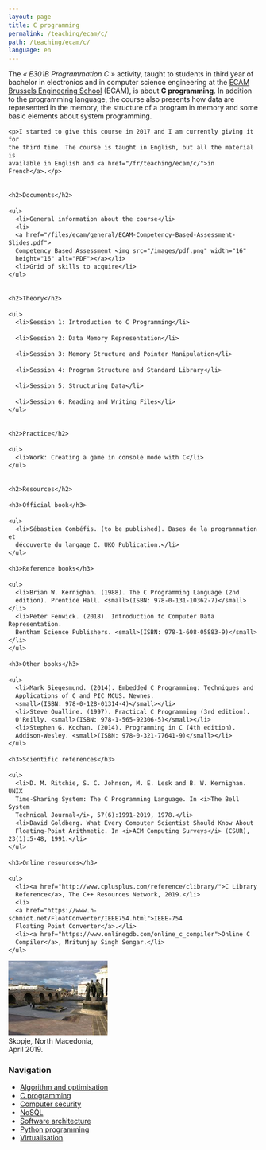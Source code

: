 ```yaml
---
layout: page
title: C programming
permalink: /teaching/ecam/c/
path: /teaching/ecam/c/
language: en
---
```


<div class="page-col-wrapper">
  <div class="page-col page-col-1">
    <p>The <i>« E301B Programmation C »</i> activity, taught to students in 
    third year of bachelor in electronics and in computer science engineering
    at the <a href="https://www.vinci.be/fr-be/ecam">ECAM Brussels Engineering
    School</a> (ECAM), is about <b>C programming</b>. In addition to the
    programming language, the course also presents how data are represented in
    the memory, the structure of a program in memory and some basic elements
    about system programming.</p>

    <p>I started to give this course in 2017 and I am currently giving it for
    the third time. The course is taught in English, but all the material is
    available in English and <a href="/fr/teaching/ecam/c/">in
    French</a>.</p>


    <h2>Documents</h2>

    <ul>
      <li>General information about the course</li>
      <li>
      <a href="/files/ecam/general/ECAM-Competency-Based-Assessment-Slides.pdf">
      Competency Based Assessment <img src="/images/pdf.png" width="16"
      height="16" alt="PDF"></a></li>
      <li>Grid of skills to acquire</li>
    </ul>


    <h2>Theory</h2>

    <ul>
      <li>Session 1: Introduction to C Programming</li>

      <li>Session 2: Data Memory Representation</li>

      <li>Session 3: Memory Structure and Pointer Manipulation</li>

      <li>Session 4: Program Structure and Standard Library</li>

      <li>Session 5: Structuring Data</li>

      <li>Session 6: Reading and Writing Files</li>
    </ul>


    <h2>Practice</h2>

    <ul>
      <li>Work: Creating a game in console mode with C</li>
    </ul>


    <h2>Resources</h2>

    <h3>Official book</h3>

    <ul>
      <li>Sébastien Combéfis. (to be published). Bases de la programmation et
      découverte du langage C. UKO Publication.</li>
    </ul>

    <h3>Reference books</h3>

    <ul>
      <li>Brian W. Kernighan. (1988). The C Programming Language (2nd
      edition). Prentice Hall. <small>(ISBN: 978-0-131-10362-7)</small></li>
      <li>Peter Fenwick. (2018). Introduction to Computer Data Representation.
      Bentham Science Publishers. <small>(ISBN: 978-1-608-05883-9)</small></li>
    </ul>

    <h3>Other books</h3>

    <ul>
      <li>Mark Siegesmund. (2014). Embedded C Programming: Techniques and
      Applications of C and PIC MCUS. Newnes.
      <small>(ISBN: 978-0-128-01314-4)</small></li>
      <li>Steve Oualline. (1997). Practical C Programming (3rd edition).
      O'Reilly. <small>(ISBN: 978-1-565-92306-5)</small></li>
      <li>Stephen G. Kochan. (2014). Programming in C (4th edition).
      Addison-Wesley. <small>(ISBN: 978-0-321-77641-9)</small></li>
    </ul>

    <h3>Scientific references</h3>

    <ul>
      <li>D. M. Ritchie, S. C. Johnson, M. E. Lesk and B. W. Kernighan. UNIX
      Time-Sharing System: The C Programming Language. In <i>The Bell System
      Technical Journal</i>, 57(6):1991-2019, 1978.</li>
      <li>David Goldberg. What Every Computer Scientist Should Know About
      Floating-Point Arithmetic. In <i>ACM Computing Surveys</i> (CSUR), 23(1):5-48, 1991.</li>
    </ul>

    <h3>Online resources</h3>

    <ul>
      <li><a href="http://www.cplusplus.com/reference/clibrary/">C Library 
      Reference</a>, The C++ Resources Network, 2019.</li>
      <li>
      <a href="https://www.h-schmidt.net/FloatConverter/IEEE754.html">IEEE-754
      Floating Point Converter</a>.</li>
      <li><a href="https://www.onlinegdb.com/online_c_compiler">Online C
      Compiler</a>, Mritunjay Singh Sengar.</li>
    </ul>
  </div>
  <div class="page-col page-col-2">
    <p><img src="/images/skopje.jpg" alt="Skopje, North Macedonia, April
    2019." width="200" height="150"><br>
    Skopje, North Macedonia,<br>April 2019.</p>
    <h3>Navigation</h3>
    <ul class="navigation">
      <li><a href="/teaching/ecam/algopti/">Algorithm and optimisation</a></li>
      <li><a href="/teaching/ecam/c/">C programming</a></li>
      <li><a href="/teaching/ecam/security/">Computer security</a></li>
      <li><a href="/teaching/ecam/nosql/">NoSQL</a></li>
      <li><a href="/teaching/ecam/softarch/">Software architecture</a></li>
      <li><a href="/teaching/ecam/python/">Python programming</a></li>
      <li><a href="/teaching/ecam/virtualisation/">Virtualisation</a></li>
    </ul>
  </div>
</div>
